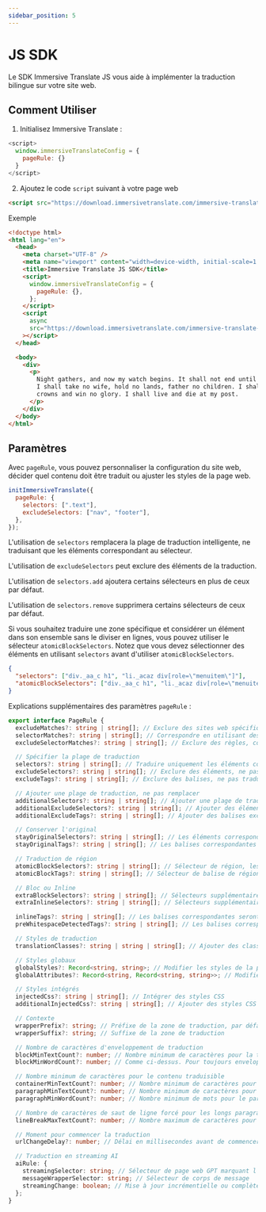 ```yaml
---
sidebar_position: 5
---
```


# JS SDK

Le SDK Immersive Translate JS vous aide à implémenter la traduction bilingue sur votre site web.

## Comment Utiliser

1. Initialisez Immersive Translate :

```js
<script>
  window.immersiveTranslateConfig = {
    pageRule: {}
  }
</script>
```

2. Ajoutez le code `script` suivant à votre page web

```html
<script src="https://download.immersivetranslate.com/immersive-translate-sdk-latest.js"></script>
```

Exemple

```html
<!doctype html>
<html lang="en">
  <head>
    <meta charset="UTF-8" />
    <meta name="viewport" content="width=device-width, initial-scale=1.0" />
    <title>Immersive Translate JS SDK</title>
    <script>
      window.immersiveTranslateConfig = {
        pageRule: {},
      };
    </script>
    <script
      async
      src="https://download.immersivetranslate.com/immersive-translate-sdk-latest.js"
    ></script>
  </head>

  <body>
    <div>
      <p>
        Night gathers, and now my watch begins. It shall not end until my death.
        I shall take no wife, hold no lands, father no children. I shall wear no
        crowns and win no glory. I shall live and die at my post.
      </p>
    </div>
  </body>
</html>
```

## Paramètres

Avec `pageRule`, vous pouvez personnaliser la configuration du site web, décider quel contenu doit être traduit ou ajuster les styles de la page web.

```js
initImmersiveTranslate({
  pageRule: {
    selectors: [".text"],
    excludeSelectors: ["nav", "footer"],
  },
});
```

L'utilisation de `selectors` remplacera la plage de traduction intelligente, ne traduisant que les éléments correspondant au sélecteur.

L'utilisation de `excludeSelectors` peut exclure des éléments de la traduction.

L'utilisation de `selectors.add` ajoutera certains sélecteurs en plus de ceux par défaut.

L'utilisation de `selectors.remove` supprimera certains sélecteurs de ceux par défaut.

Si vous souhaitez traduire une zone spécifique et considérer un élément dans son ensemble sans le diviser en lignes, vous pouvez utiliser le sélecteur `atomicBlockSelectors`. Notez que vous devez sélectionner des éléments en utilisant `selectors` avant d'utiliser `atomicBlockSelectors`.

```json
{
  "selectors": ["div._aa_c h1", "li._acaz div[role=\"menuitem\"]"],
  "atomicBlockSelectors": ["div._aa_c h1", "li._acaz div[role=\"menuitem\"]"]
}
```

Explications supplémentaires des paramètres `pageRule` :

```typescript
export interface PageRule {
  excludeMatches?: string | string[]; // Exclure des sites web spécifiques.
  selectorMatches?: string | string[]; // Correspondre en utilisant des sélecteurs sans spécifier toutes les URL
  excludeSelectorMatches?: string | string[]; // Exclure des règles, comme ci-dessus.

  // Spécifier la plage de traduction
  selectors?: string | string[]; // Traduire uniquement les éléments correspondants
  excludeSelectors?: string | string[]; // Exclure des éléments, ne pas traduire les éléments correspondants
  excludeTags?: string | string[]; // Exclure des balises, ne pas traduire les balises correspondantes

  // Ajouter une plage de traduction, ne pas remplacer
  additionalSelectors?: string | string[]; // Ajouter une plage de traduction. Ajouter des positions de traduction dans les zones de traduction intelligente.
  additionalExcludeSelectors?: string | string[]; // Ajouter des éléments exclus pour empêcher la traduction intelligente à des positions spécifiques.
  additionalExcludeTags?: string | string[]; // Ajouter des balises exclues

  // Conserver l'original
  stayOriginalSelectors?: string | string[]; // Les éléments correspondants resteront originaux. Couramment utilisé pour les balises sur les sites de forum.
  stayOriginalTags?: string | string[]; // Les balises correspondantes resteront originales, comme `code`

  // Traduction de région
  atomicBlockSelectors?: string | string[]; // Sélecteur de région, les éléments correspondants seront considérés comme un tout, non traduits en segments
  atomicBlockTags?: string | string[]; // Sélecteur de balise de région, comme ci-dessus

  // Bloc ou Inline
  extraBlockSelectors?: string | string[]; // Sélecteurs supplémentaires, les éléments correspondants seront traités comme des éléments de bloc, occupant une ligne.
  extraInlineSelectors?: string | string[]; // Sélecteurs supplémentaires, les éléments correspondants seront traités comme des éléments en ligne.

  inlineTags?: string | string[]; // Les balises correspondantes seront traitées comme des éléments en ligne
  preWhitespaceDetectedTags?: string | string[]; // Les balises correspondantes envelopperont automatiquement les lignes

  // Styles de traduction
  translationClasses?: string | string | string[]; // Ajouter des classes supplémentaires à la traduction

  // Styles globaux
  globalStyles?: Record<string, string>; // Modifier les styles de la page, utile lorsque les traductions causent un désordre de la page.
  globalAttributes?: Record<string, Record<string, string>>; // Modifier les attributs des éléments de la page

  // Styles intégrés
  injectedCss?: string | string[]; // Intégrer des styles CSS
  additionalInjectedCss?: string | string[]; // Ajouter des styles CSS au lieu de remplacer directement.

  // Contexte
  wrapperPrefix?: string; // Préfixe de la zone de traduction, par défaut est intelligent, décide d'envelopper les lignes en fonction du nombre de caractères.
  wrapperSuffix?: string; // Suffixe de la zone de traduction

  // Nombre de caractères d'enveloppement de traduction
  blockMinTextCount?: number; // Nombre minimum de caractères pour la traduction en tant que bloc, sinon, la traduction sera un élément en ligne.
  blockMinWordCount?: number; // Comme ci-dessus. Pour toujours envelopper les lignes, réglez les deux à 0.

  // Nombre minimum de caractères pour le contenu traduisible
  containerMinTextCount?: number; // Nombre minimum de caractères pour que les éléments soient traduits lors de la reconnaissance intelligente, par défaut est 18
  paragraphMinTextCount?: number; // Nombre minimum de caractères pour le paragraphe original, le contenu supérieur au nombre sera traduit
  paragraphMinWordCount?: number; // Nombre minimum de mots pour le paragraphe original

  // Nombre de caractères de saut de ligne forcé pour les longs paragraphes
  lineBreakMaxTextCount?: number; // Nombre maximum de caractères pour le saut de ligne forcé lors de la traduction de longs paragraphes.

  // Moment pour commencer la traduction
  urlChangeDelay?: number; // Délai en millisecondes avant de commencer la traduction après être entré sur la page. Par défaut est 250ms pour attendre l'initialisation de la page web.

  // Traduction en streaming AI
  aiRule: {
    streamingSelector: string; // Sélecteur de page web GPT marquant l'élément en cours de traduction
    messageWrapperSelector: string; // Sélecteur de corps de message
    streamingChange: boolean; // Mise à jour incrémentielle ou complète pour les messages répétés dans les pages web de type GPT. GPT est incrémentiel
  };
}
```